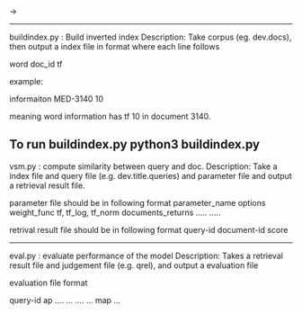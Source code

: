 
<InputFile>-><OutputFile> 

-------------------------------------------------------------
buildindex.py : Build inverted index
Description: 
Take corpus (eg. dev.docs), then output a index file in format
where each line follows

word doc_id tf  

example: 

informaiton MED-3140 10

meaning word information has tf 10 in document 3140.

To run buildindex.py
python3 buildindex.py <inputfile> <indexfile>
---------------------------------------------------------------
vsm.py : compute similarity between query and doc.
Description:
Take a index file and query file (e.g. dev.title.queries) and parameter file
and output a retrieval result file.

parameter file should be in following format
parameter_name        options
weight_func        tf, tf_log, tf_norm
documents_returns      <int>
.....                   .....

retrival result file should be in following format
query-id document-id score

-----------------------------------------------------------------
eval.py : evaluate performance of the model
Description: 
Takes a retrieval result file and judgement file (e.g. qrel), and output a evaluation file

evaluation file format

query-id ap
....     ...
....     ...
map ...




